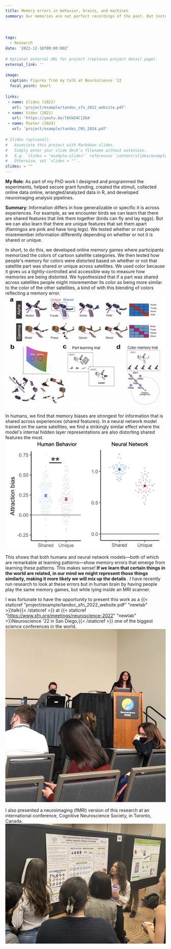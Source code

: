 ```yaml
---
title: Memory errors in behavior, brains, and machines
summary: Our memories are not perfect recordings of the past. But instead are prone to error, misinformation, and preconceived biases. As part of my PhD, I am identifying what memories are most susceptible to such errors. By combining behavioral experiments, neuroimaging, and artificial neural networks, I show that <strong>similar memory errors exist in the human brain and in AI.</strong> I also find that these biases are not random mistakes, but are a product of an optimal learning system.



tags:
  - Research
date: '2022-12-10T00:00:00Z'

# Optional external URL for project (replaces project detail page).
external_link: ''

image:
  caption: Figures from my talk at Neuroscience '22
  focal_point: Smart

links:
 - name: Slides (2022)
   url: 'project/example/tandoc_sfn_2022_website.pdf'
 - name: Video (2021)
   url: 'https://youtu.be/l6UkD4C12bA'
 - name: Poster (2024)
   url: 'project/example/tandoc_CNS_2024.pdf'

# Slides (optional).
#   Associate this project with Markdown slides.
#   Simply enter your slide deck's filename without extension.
#   E.g. `slides = "example-slides"` references `content/slides/example-slides.md`.
#   Otherwise, set `slides = ""`.
slides: = ""
---
```

<strong> My Role</strong>: As part of my PhD work I designed and programmed the experiments, helped secure grant funding, created the stimuli, collected online data online, wrangled/analyzed data in R, and developed neuroimaging analysis pipelines.

<strong> Summary</strong>: Information differs in how generalizable or specific it is across experiences. For example, as we encounter birds we can learn that there are shared features that link them together (birds can fly and lay eggs). But we can also learn that there are unique features that set them apart (flamingos are pink and have long legs). We tested whether or not people misremember information differently depending on whether or not it is shared or unique.

In short, to do this, we developed online memory games where participants memorized the colors of cartoon satellite categories. We then tested how people's memory for colors were distorted based on whether or not that satellite part was shared or unique across satellites. We used color because it gives us a tightly-controlled and accessible way to measure how memories are being distorted. We hypothesized that if a part was shared across satellites people might misremember its color as being more similar to the color of the other satellites, a kind of with this blending of colors reflecting a memory error.
![Memory game visualization](memorygame.png)

In humans, we find that memory biases are strongest for information that is shared across experiences (shared features). In a neural network model trained on the same satellites, we find a strikingly similar effect where the model's internal hidden layer representations are also distorting shared features the most.
![Main finding](finding.png)

This shows that both humans and neural network models—both of which are remarkable at learning patterns—show memory errors that emerge from learning these patterns. This makes sense! <strong> If we learn that certain things in the world are related, in our mind we might represent those things similarly, making it more likely we will mix up the details </strong>. I have recently run research to look at these errors but in human brain by having people play the same memory games, but while lying inside an MRI scanner.

I was fortunate to have the opportunity to present this work as a {{< staticref "project/example/tandoc_sfn_2022_website.pdf" "newtab" >}}talk{{< /staticref >}} at {{< staticref "https://www.sfn.org/meetings/neuroscience-2022" "newtab" >}}Neuroscience '22 in San Diego,{{< /staticref >}} one of the biggest science conferences in the world.
![SfN 2022 Talk](sfntalk.jpg)

I also presented a neuroimaging (fMRI) version of this research at an international conference, Cognitive Neuroscience Society, in Toronto, Canada.
![CNS 2024 poster](cns_poster.jpg)


